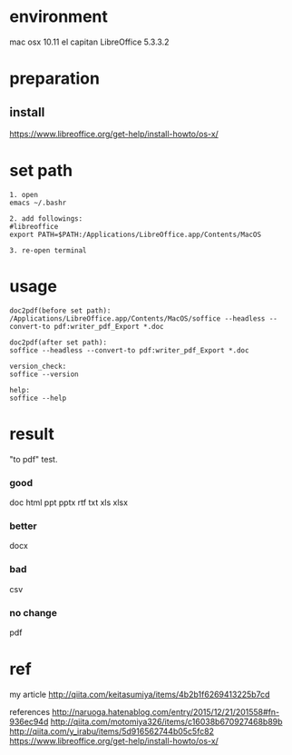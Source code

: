 # environment
mac osx 10.11 el capitan
LibreOffice 5.3.3.2

# preparation
## install
https://www.libreoffice.org/get-help/install-howto/os-x/

# set path

```
1. open
emacs ~/.bashr

2. add followings:
#libreoffice
export PATH=$PATH:/Applications/LibreOffice.app/Contents/MacOS

3. re-open terminal
```

# usage

```
doc2pdf(before set path):
/Applications/LibreOffice.app/Contents/MacOS/soffice --headless --convert-to pdf:writer_pdf_Export *.doc

doc2pdf(after set path):
soffice --headless --convert-to pdf:writer_pdf_Export *.doc

version_check:
soffice --version

help:
soffice --help
```

# result
"to pdf" test. 
### good
doc
html
ppt
pptx
rtf
txt
xls
xlsx

### better
docx

### bad
csv

### no change
pdf


# ref
my article
http://qiita.com/keitasumiya/items/4b2b1f6269413225b7cd

references
http://naruoga.hatenablog.com/entry/2015/12/21/201558#fn-936ec94d
http://qiita.com/motomiya326/items/c16038b670927468b89b
http://qiita.com/y_irabu/items/5d916562744b05c5fc82
https://www.libreoffice.org/get-help/install-howto/os-x/
